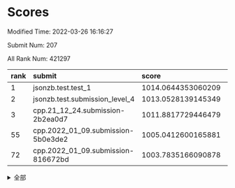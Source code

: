 # Scores

Modified Time: 2022-03-26 16:16:27

Submit Num: 207

All Rank Num: 421297

| rank |               submit               |       score        |       sigma        | pk_num |
| :--- | :--------------------------------- | :----------------- | :----------------- | :----- |
| 1    | jsonzb.test.test_1                 | 1014.0644353060209 | 0.8477315430121628 | 8144   |
| 2    | jsonzb.test.submission_level_4     | 1013.0528139145349 | 0.7998952287838065 | 8141   |
| 3    | cpp.21_12_24.submission-2b2ea0d7   | 1011.8817729446479 | 0.7832855865076005 | 8137   |
| 55   | cpp.2022_01_09.submission-5b0e3de2 | 1005.0412600165881 | 0.7092080999481005 | 8136   |
| 72   | cpp.2022_01_09.submission-816672bd | 1003.7835166090878 | 0.7156722804762053 | 8138   |


<details>
<summary>全部</summary>

| rank |                 submit                 |       score        |       sigma        | pk_num |
| :--- | :------------------------------------- | :----------------- | :----------------- | :----- |
| 1    | jsonzb.test.test_1                     | 1014.0644353060209 | 0.8477315430121628 | 8144   |
| 2    | jsonzb.test.submission_level_4         | 1013.0528139145349 | 0.7998952287838065 | 8141   |
| 3    | cpp.21_12_24.submission-2b2ea0d7       | 1011.8817729446479 | 0.7832855865076005 | 8137   |
| 4    | gobigger.level_3.submission_level_3_2  | 1011.6624390173617 | 0.7947388625374532 | 8140   |
| 5    | gobigger.level_3.submission_level_3_30 | 1011.4535033133418 | 0.8071412711534321 | 8139   |
| 6    | gobigger.level_3.submission_level_3_16 | 1011.3336964447261 | 0.7605791872245903 | 8141   |
| 7    | gobigger.level_3.submission_level_3_29 | 1011.1411543734919 | 0.7822018394816417 | 8144   |
| 8    | gobigger.level_3.submission_level_3_11 | 1011.1234289532167 | 0.7687199132636527 | 8139   |
| 9    | gobigger.level_3.submission_level_3_1  | 1011.084327977757  | 0.788461381651515  | 8142   |
| 10   | gobigger.level_3.submission_level_3_7  | 1011.0121012554226 | 0.7685645084406952 | 8144   |
| 11   | gobigger.level_3.submission_level_3_18 | 1010.9927669097957 | 0.7830903606465434 | 8138   |
| 12   | gobigger.level_3.submission_level_3_48 | 1010.9742695229544 | 0.7728188600796136 | 8140   |
| 13   | gobigger.level_3.submission_level_3_26 | 1010.6087190581894 | 0.7706192199011211 | 8139   |
| 14   | gobigger.level_3.submission_level_3_46 | 1010.5749734353175 | 0.7632086122596857 | 8140   |
| 15   | gobigger.level_3.submission_level_3_23 | 1010.5749645610122 | 0.7413311163918018 | 8142   |
| 16   | gobigger.level_3.submission_level_3_5  | 1010.509381204059  | 0.7666605446212398 | 8140   |
| 17   | gobigger.level_3.submission_level_3_24 | 1010.4328787642326 | 0.7673548334835829 | 8149   |
| 18   | gobigger.level_3.submission_level_3_44 | 1010.340484040966  | 0.7547046377983352 | 8144   |
| 19   | gobigger.level_3.submission_level_3_31 | 1010.3092086278704 | 0.760755500868643  | 8140   |
| 20   | gobigger.level_3.submission_level_3_25 | 1010.1938796607739 | 0.7560922712282755 | 8137   |
| 21   | gobigger.level_3.submission_level_3_14 | 1010.1683567743584 | 0.7660161958397209 | 8142   |
| 22   | gobigger.level_3.submission_level_3_36 | 1010.1416775439176 | 0.7488705316693862 | 8140   |
| 23   | gobigger.level_3.submission_level_3_42 | 1010.1292472546256 | 0.7761986496399561 | 8142   |
| 24   | gobigger.level_3.submission_level_3_27 | 1010.1083464811383 | 0.7744667460965129 | 8144   |
| 25   | gobigger.level_3.submission_level_3_19 | 1010.0073747683678 | 0.7878793134769928 | 8141   |
| 26   | gobigger.level_3.submission_level_3_4  | 1009.8860849235158 | 0.7593758234763736 | 8138   |
| 27   | gobigger.level_3.submission_level_3_3  | 1009.8289290952551 | 0.7585215240213108 | 8138   |
| 28   | gobigger.level_3.submission_level_3_43 | 1009.806276053227  | 0.7630379839924936 | 8147   |
| 29   | gobigger.level_3.submission_level_3_39 | 1009.75118142569   | 0.7464748658440336 | 8142   |
| 30   | gobigger.level_3.submission_level_3_40 | 1009.7374712116487 | 0.7705906315383997 | 8144   |
| 31   | gobigger.level_3.submission_level_3_0  | 1009.7345801392746 | 0.7496484526739468 | 8144   |
| 32   | gobigger.level_3.submission_level_3_35 | 1009.6350910300434 | 0.7563098717599637 | 8140   |
| 33   | gobigger.level_3.submission_level_3_38 | 1009.5394018223128 | 0.7832506764341709 | 8147   |
| 34   | gobigger.level_3.submission_level_3_8  | 1009.5345795315474 | 0.7596520667641998 | 8145   |
| 35   | gobigger.level_3.submission_level_3_20 | 1009.5005612499298 | 0.7430144312753766 | 8139   |
| 36   | gobigger.level_3.submission_level_3_41 | 1009.4943611528844 | 0.7407574117673352 | 8140   |
| 37   | gobigger.level_3.submission_level_3_10 | 1009.420308246246  | 0.7484073198453672 | 8139   |
| 38   | gobigger.level_3.submission_level_3_15 | 1009.4099555830343 | 0.7517288746218391 | 8138   |
| 39   | gobigger.level_3.submission_level_3_49 | 1009.4015368224267 | 0.7605315389389528 | 8143   |
| 40   | gobigger.level_3.submission_level_3_21 | 1009.3893026482721 | 0.7349253125390529 | 8140   |
| 41   | gobigger.level_3.submission_level_3_6  | 1009.3322697505027 | 0.7421418947018135 | 8143   |
| 42   | gobigger.level_3.submission_level_3_22 | 1009.326734515928  | 0.7497009790614452 | 8136   |
| 43   | gobigger.level_3.submission_level_3_13 | 1009.3073352174159 | 0.7626488890262227 | 8143   |
| 44   | gobigger.level_3.submission_level_3_12 | 1009.193944146164  | 0.7851652170523662 | 8139   |
| 45   | gobigger.level_3.submission_level_3_33 | 1009.152321215882  | 0.7458771124780029 | 8143   |
| 46   | gobigger.level_3.submission_level_3_37 | 1008.9843971969292 | 0.7555162365345625 | 8143   |
| 47   | gobigger.level_3.submission_level_3_9  | 1008.9266606459403 | 0.766288231854112  | 8139   |
| 48   | gobigger.level_3.submission_level_3_28 | 1008.8725933769567 | 0.7505651693895861 | 8136   |
| 49   | gobigger.level_3.submission_level_3_34 | 1008.847652219641  | 0.7558083106400404 | 8141   |
| 50   | gobigger.level_3.submission_level_3_47 | 1008.8147803318527 | 0.7527249538685362 | 8137   |
| 51   | gobigger.level_3.submission_level_3_17 | 1008.8129902614119 | 0.7410397279631573 | 8140   |
| 52   | gobigger.level_3.submission_level_3_32 | 1008.3907086869723 | 0.7664837322868148 | 8136   |
| 53   | gobigger.level_3.submission_level_3_45 | 1008.3776967281166 | 0.7443238426098788 | 8139   |
| 54   | gobigger.level_1.submission_level_1_7  | 1005.1598824777803 | 0.7234890643415959 | 8141   |
| 55   | cpp.2022_01_09.submission-5b0e3de2     | 1005.0412600165881 | 0.7092080999481005 | 8136   |
| 56   | gobigger.level_1.submission_level_1_18 | 1004.5480093105914 | 0.7280118781287411 | 8139   |
| 57   | gobigger.level_1.submission_level_1_2  | 1004.423577977322  | 0.707272678405721  | 8139   |
| 58   | gobigger.level_1.submission_level_1_1  | 1004.3472148130064 | 0.7261247644666134 | 8141   |
| 59   | gobigger.level_1.submission_level_1_27 | 1004.2491059874299 | 0.7162431252575184 | 8141   |
| 60   | gobigger.level_1.submission_level_1_16 | 1004.2143995487824 | 0.7241105994609318 | 8136   |
| 61   | gobigger.level_1.submission_level_1_14 | 1004.2015862787405 | 0.718150693719003  | 8145   |
| 62   | gobigger.level_1.submission_level_1_34 | 1004.1342782185329 | 0.7095091652859115 | 8142   |
| 63   | gobigger.level_1.submission_level_1_5  | 1003.9747244457845 | 0.7132700076504803 | 8140   |
| 64   | gobigger.level_1.submission_level_1_47 | 1003.949100664142  | 0.7220333924965263 | 8140   |
| 65   | gobigger.level_1.submission_level_1_49 | 1003.9109072273026 | 0.7133912650120245 | 8140   |
| 66   | gobigger.level_1.submission_level_1_29 | 1003.900584124135  | 0.7235486444909031 | 8139   |
| 67   | gobigger.level_1.submission_level_1_20 | 1003.8946886048772 | 0.7293055415358514 | 8147   |
| 68   | gobigger.level_1.submission_level_1_41 | 1003.8881403602035 | 0.7071647473831923 | 8137   |
| 69   | gobigger.level_1.submission_level_1_15 | 1003.8399905138705 | 0.718110666973588  | 8142   |
| 70   | gobigger.level_1.submission_level_1_33 | 1003.8375901088124 | 0.716035718196112  | 8137   |
| 71   | gobigger.level_1.submission_level_1_37 | 1003.7890641348479 | 0.7095527461065937 | 8142   |
| 72   | cpp.2022_01_09.submission-816672bd     | 1003.7835166090878 | 0.7156722804762053 | 8138   |
| 73   | gobigger.level_1.submission_level_1_19 | 1003.7406190453071 | 0.735966078732026  | 8138   |
| 74   | gobigger.level_1.submission_level_1_3  | 1003.7204689768573 | 0.7171462761206966 | 8137   |
| 75   | gobigger.level_1.submission_level_1_35 | 1003.5903078435242 | 0.717232532755933  | 8143   |
| 76   | gobigger.level_1.submission_level_1_30 | 1003.5682126831149 | 0.7117083174798012 | 8141   |
| 77   | gobigger.level_1.submission_level_1_23 | 1003.557957353863  | 0.7156727189520304 | 8144   |
| 78   | gobigger.level_1.submission_level_1_17 | 1003.553644591619  | 0.7005575522973346 | 8137   |
| 79   | gobigger.level_1.submission_level_1_43 | 1003.5419437653853 | 0.7240666194698702 | 8143   |
| 80   | gobigger.level_1.submission_level_1_38 | 1003.5296478441734 | 0.7151353338495351 | 8139   |
| 81   | gobigger.level_1.submission_level_1_28 | 1003.2503779726752 | 0.7093586511891465 | 8140   |
| 82   | gobigger.level_1.submission_level_1_45 | 1003.1736365384338 | 0.7171423401645889 | 8139   |
| 83   | gobigger.level_1.submission_level_1_40 | 1003.1001419376396 | 0.7120611849509745 | 8140   |
| 84   | gobigger.level_1.submission_level_1_8  | 1003.0965143598568 | 0.7203824695510014 | 8140   |
| 85   | gobigger.level_1.submission_level_1_13 | 1003.0936540045317 | 0.7177180434686631 | 8145   |
| 86   | gobigger.level_1.submission_level_1_25 | 1002.9449719779068 | 0.7141004313016562 | 8137   |
| 87   | gobigger.level_1.submission_level_1_26 | 1002.943840753645  | 0.7227139280349948 | 8141   |
| 88   | gobigger.level_1.submission_level_1_6  | 1002.8966354274522 | 0.708982189048588  | 8147   |
| 89   | gobigger.level_1.submission_level_1_39 | 1002.7658292885816 | 0.7115913642654493 | 8141   |
| 90   | gobigger.level_1.submission_level_1_42 | 1002.7508156622183 | 0.7043090603236998 | 8142   |
| 91   | gobigger.level_1.submission_level_1_9  | 1002.7269167930474 | 0.7130404615068137 | 8143   |
| 92   | gobigger.level_1.submission_level_1_46 | 1002.7177457940642 | 0.7079315237007904 | 8144   |
| 93   | gobigger.level_1.submission_level_1_4  | 1002.6910527346837 | 0.7121163254994712 | 8143   |
| 94   | gobigger.level_1.submission_level_1_21 | 1002.6824678297701 | 0.7184361230883785 | 8142   |
| 95   | gobigger.level_1.submission_level_1_48 | 1002.6639846565506 | 0.7219074302542706 | 8136   |
| 96   | gobigger.level_1.submission_level_1_12 | 1002.6156264119434 | 0.7210047354911556 | 8143   |
| 97   | gobigger.level_1.submission_level_1_22 | 1002.6056818537547 | 0.7091047910586593 | 8133   |
| 98   | gobigger.level_1.submission_level_1_11 | 1002.5918031404034 | 0.707821342302012  | 8140   |
| 99   | gobigger.level_1.submission_level_1_24 | 1002.4937206883727 | 0.710212240600718  | 8140   |
| 100  | gobigger.level_1.submission_level_1_44 | 1002.4424950347473 | 0.7161733392213478 | 8142   |
| 101  | gobigger.level_1.submission_level_1_32 | 1002.307057860963  | 0.6990790911727328 | 8145   |
| 102  | gobigger.level_1.submission_level_1_0  | 1002.1618223759482 | 0.7023508709086111 | 8143   |
| 103  | gobigger.level_1.submission_level_1_10 | 1002.0845110596688 | 0.7129294809562469 | 8135   |
| 104  | gobigger.level_1.submission_level_1_36 | 1001.7936289091232 | 0.704942673181039  | 8135   |
| 105  | gobigger.level_1.submission_level_1_31 | 1001.3767141695157 | 0.7194438385452118 | 8139   |
| 106  | gobigger.random.submission_random_10   | 997.5011644994006  | 0.7101186260909879 | 8139   |
| 107  | gobigger.random.submission_random_26   | 997.3399771235939  | 0.6956239288298528 | 8146   |
| 108  | gobigger.random.submission_random_19   | 997.198894610608   | 0.7027537120258256 | 8140   |
| 109  | gobigger.random.submission_random_15   | 997.1811854713034  | 0.7186113301807683 | 8141   |
| 110  | gobigger.random.submission_random_33   | 996.9572616620788  | 0.7098664556192671 | 8136   |
| 111  | gobigger.random.submission_random_20   | 996.9409672849697  | 0.6991053563749491 | 8139   |
| 112  | gobigger.random.submission_random_27   | 996.9313506770324  | 0.7096096566003024 | 8137   |
| 113  | gobigger.random.submission_random_38   | 996.9312226901143  | 0.7088520446342584 | 8147   |
| 114  | gobigger.random.submission_random_44   | 996.8736609491959  | 0.7002961960044801 | 8141   |
| 115  | gobigger.random.submission_random_24   | 996.8026210476728  | 0.6983376130266019 | 8140   |
| 116  | gobigger.random.submission_random_21   | 996.7940990265656  | 0.705652568300651  | 8137   |
| 117  | gobigger.random.submission_random_41   | 996.7893531589267  | 0.7088935579638664 | 8142   |
| 118  | gobigger.random.submission_random_28   | 996.6350031378686  | 0.6999674105149347 | 8145   |
| 119  | gobigger.random.submission_random_2    | 996.4825669194271  | 0.7222000735610928 | 8140   |
| 120  | gobigger.random.submission_random_6    | 996.4408068436198  | 0.7157685252738671 | 8139   |
| 121  | gobigger.random.submission_random_14   | 996.4248084051549  | 0.7085991486728239 | 8145   |
| 122  | gobigger.random.submission_random_47   | 996.4187421819893  | 0.7256403996588983 | 8142   |
| 123  | gobigger.random.submission_random_30   | 996.4087533168725  | 0.710264721740967  | 8139   |
| 124  | gobigger.random.submission_random_5    | 996.3067923472912  | 0.7237667602256251 | 8139   |
| 125  | gobigger.random.submission_random_36   | 996.2926424201297  | 0.719080967697606  | 8143   |
| 126  | gobigger.random.submission_random_35   | 996.2749423909809  | 0.7081415055339998 | 8140   |
| 127  | gobigger.random.submission_random_43   | 996.2394054951267  | 0.7089689506405628 | 8146   |
| 128  | gobigger.random.submission_random_0    | 996.2185791068675  | 0.7187254062449393 | 8137   |
| 129  | gobigger.random.submission_random_25   | 996.1893159394685  | 0.7096504083540159 | 8144   |
| 130  | gobigger.random.submission_random_3    | 996.170561046768   | 0.6941206562719039 | 8139   |
| 131  | gobigger.random.submission_random_22   | 995.9257159348684  | 0.7167216627476296 | 8141   |
| 132  | gobigger.random.submission_random_13   | 995.9054070709883  | 0.7050797881442548 | 8141   |
| 133  | gobigger.random.submission_random_45   | 995.8867835701017  | 0.7036709206191614 | 8140   |
| 134  | gobigger.random.submission_random_46   | 995.8391874109988  | 0.7225870136106691 | 8132   |
| 135  | gobigger.random.submission_random_40   | 995.8109919547994  | 0.7197913856104861 | 8139   |
| 136  | gobigger.random.submission_random_12   | 995.8018534994537  | 0.7201582306538274 | 8146   |
| 137  | gobigger.random.submission_random_7    | 995.7983292609719  | 0.7027532753391315 | 8144   |
| 138  | gobigger.random.submission_random_1    | 995.6413205671341  | 0.7047159771665371 | 8143   |
| 139  | gobigger.random.submission_random_42   | 995.6212541168208  | 0.7195434925281182 | 8139   |
| 140  | gobigger.random.submission_random_29   | 995.6192099836092  | 0.7058827656585018 | 8141   |
| 141  | gobigger.random.submission_random_32   | 995.4684517746496  | 0.7025788703787272 | 8136   |
| 142  | gobigger.random.submission_random_18   | 995.4418752617838  | 0.7059635218234336 | 8144   |
| 143  | gobigger.random.submission_random_23   | 995.425168713063   | 0.7102202941824989 | 8137   |
| 144  | gobigger.random.submission_random_31   | 995.372771261486   | 0.7017929929396274 | 8139   |
| 145  | gobigger.random.submission_random_4    | 995.3501791700846  | 0.7042333150410985 | 8147   |
| 146  | gobigger.random.submission_random_17   | 995.3038448765548  | 0.6966696648319496 | 8146   |
| 147  | gobigger.random.submission_random_34   | 995.1071918720203  | 0.7167240978135315 | 8138   |
| 148  | gobigger.random.submission_random_39   | 995.106455029229   | 0.720862295193728  | 8141   |
| 149  | gobigger.random.submission_random_16   | 995.0953052969251  | 0.7092682770164949 | 8141   |
| 150  | gobigger.random.submission_random_37   | 994.927349371802   | 0.708436562809495  | 8139   |
| 151  | gobigger.random.submission_random_11   | 994.7850245113549  | 0.7242378508632121 | 8142   |
| 152  | gobigger.random.submission_random_48   | 994.666367801694   | 0.7062352703945349 | 8145   |
| 153  | gobigger.random.submission_random_8    | 994.5795671603543  | 0.7150563091334675 | 8146   |
| 154  | gobigger.random.submission_random_49   | 994.4864968233125  | 0.7266116691166804 | 8144   |
| 155  | gobigger.random.submission_random_9    | 994.4671003815533  | 0.7171639513919016 | 8139   |
| 156  | gobigger.level_2.submission_level_2_17 | 994.1242035087797  | 0.7488840283358951 | 8142   |
| 157  | gobigger.level_2.submission_level_2_43 | 993.8044671674363  | 0.733325919098317  | 8148   |
| 158  | gobigger.level_2.submission_level_2_36 | 993.7656805452907  | 0.7137366010639611 | 8137   |
| 159  | gobigger.level_2.submission_level_2_4  | 993.7350573091582  | 0.7367990985631743 | 8137   |
| 160  | gobigger.level_2.submission_level_2_10 | 993.6591538948325  | 0.7176233971355608 | 8139   |
| 161  | gobigger.level_2.submission_level_2_37 | 993.5558689033563  | 0.7295990998308617 | 8142   |
| 162  | gobigger.level_2.submission_level_2_40 | 993.467321958168   | 0.7201662077440948 | 8136   |
| 163  | gobigger.level_2.submission_level_2_18 | 993.1278629476968  | 0.7372774431198725 | 8142   |
| 164  | gobigger.level_2.submission_level_2_47 | 993.1101325518141  | 0.7240379492408191 | 8141   |
| 165  | gobigger.level_2.submission_level_2_15 | 993.076401812406   | 0.7357042383528003 | 8139   |
| 166  | gobigger.level_2.submission_level_2_46 | 992.9589742047953  | 0.7443472018598813 | 8138   |
| 167  | gobigger.level_2.submission_level_2_23 | 992.8809949939827  | 0.7391749414331465 | 8140   |
| 168  | gobigger.level_2.submission_level_2_6  | 992.8440340011505  | 0.7253035214732618 | 8144   |
| 169  | gobigger.level_2.submission_level_2_41 | 992.8218406464661  | 0.7529418428638288 | 8141   |
| 170  | gobigger.level_2.submission_level_2_45 | 992.8209941526329  | 0.7487310004179818 | 8139   |
| 171  | gobigger.level_2.submission_level_2_34 | 992.8012367793036  | 0.7559254724342025 | 8140   |
| 172  | gobigger.level_2.submission_level_2_12 | 992.5842678036923  | 0.7280311173227652 | 8147   |
| 173  | gobigger.level_2.submission_level_2_8  | 992.5683044389161  | 0.7374177374974005 | 8145   |
| 174  | gobigger.level_2.submission_level_2_29 | 992.5594729694498  | 0.7429214575470716 | 8146   |
| 175  | gobigger.level_2.submission_level_2_0  | 992.5117818487074  | 0.7416002066858989 | 8138   |
| 176  | gobigger.level_2.submission_level_2_38 | 992.5112253615531  | 0.7342731000773168 | 8140   |
| 177  | gobigger.level_2.submission_level_2_7  | 992.5088128090665  | 0.7479066969594526 | 8141   |
| 178  | gobigger.level_2.submission_level_2_1  | 992.4687287273063  | 0.7386716159084488 | 8145   |
| 179  | gobigger.level_2.submission_level_2_9  | 992.4617838703477  | 0.7262907283861184 | 8145   |
| 180  | gobigger.level_2.submission_level_2_30 | 992.4153025783119  | 0.7492813977726193 | 8139   |
| 181  | gobigger.level_2.submission_level_2_13 | 992.341108311874   | 0.7607690292785778 | 8136   |
| 182  | gobigger.level_2.submission_level_2_5  | 992.3319813685099  | 0.750387814079134  | 8141   |
| 183  | gobigger.level_2.submission_level_2_26 | 992.3036734442372  | 0.7412841050901435 | 8145   |
| 184  | gobigger.level_2.submission_level_2_28 | 992.2808150495813  | 0.7522259727688788 | 8143   |
| 185  | gobigger.level_2.submission_level_2_35 | 991.9567858823988  | 0.7302673957201763 | 8139   |
| 186  | gobigger.level_2.submission_level_2_22 | 991.8374778252975  | 0.741324555602967  | 8145   |
| 187  | gobigger.level_2.submission_level_2_27 | 991.8321675285648  | 0.7634345481399784 | 8141   |
| 188  | gobigger.level_2.submission_level_2_24 | 991.7940952813003  | 0.756312882743948  | 8142   |
| 189  | gobigger.level_2.submission_level_2_11 | 991.7001914441994  | 0.7536459331272997 | 8144   |
| 190  | gobigger.level_2.submission_level_2_42 | 991.6849843385266  | 0.731694309549767  | 8142   |
| 191  | gobigger.level_2.submission_level_2_32 | 991.565768120025   | 0.7460734845142186 | 8139   |
| 192  | gobigger.level_2.submission_level_2_49 | 991.550901438111   | 0.7386385163567611 | 8145   |
| 193  | gobigger.level_2.submission_level_2_3  | 991.4672483679021  | 0.744406006667503  | 8142   |
| 194  | gobigger.level_2.submission_level_2_31 | 991.3644694637463  | 0.7471076166171365 | 8144   |
| 195  | gobigger.level_2.submission_level_2_44 | 991.3484554912993  | 0.7284659177150657 | 8145   |
| 196  | gobigger.level_2.submission_level_2_2  | 991.3257250408542  | 0.7852645326202559 | 8136   |
| 197  | gobigger.level_2.submission_level_2_48 | 991.2835624367417  | 0.7600653223759261 | 8137   |
| 198  | gobigger.level_2.submission_level_2_39 | 991.1645711721876  | 0.7562299174400127 | 8144   |
| 199  | gobigger.level_2.submission_level_2_20 | 991.1393328166852  | 0.7558673915058637 | 8146   |
| 200  | gobigger.level_2.submission_level_2_25 | 991.1075650887065  | 0.7646877291184331 | 8141   |
| 201  | gobigger.level_2.submission_level_2_14 | 990.9411440531658  | 0.7477143648309396 | 8143   |
| 202  | gobigger.level_2.submission_level_2_19 | 990.714581201466   | 0.7481503552616839 | 8140   |
| 203  | gobigger.level_2.submission_level_2_21 | 990.6134204118026  | 0.7531844062983131 | 8145   |
| 204  | gobigger.level_2.submission_level_2_16 | 990.0610142247585  | 0.7767571172108311 | 8146   |
| 205  | gobigger.level_2.submission_level_2_33 | 989.8185477855994  | 0.7652855636337589 | 8146   |
| 206  | gobigger.none.submission_none_0        | 977.2916781317848  | 1.3633254987650631 | 8142   |
| 207  | gobigger.none.submission_none_1        | 976.9130421772535  | 1.4910952943170692 | 8141   |

</details>